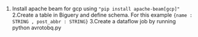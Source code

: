 1. Install apache beam for gcp using ```"pip install apache-beam[gcp]"```
2.Create a table in Biguery and define schema. For this example ```{name : STRING , post_abbr : STRING}```
3.Create a dataflow job by running python avrotobq.py
